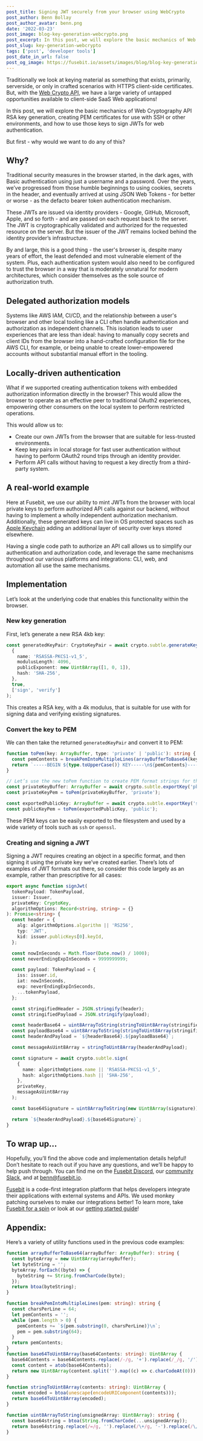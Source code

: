 ```yaml
---
post_title: Signing JWT securely from your browser using WebCrypto
post_author: Benn Bollay
post_author_avatar: benn.png
date: '2022-03-23'
post_image: blog-key-generation-webcrypto.png
post_excerpt: In this post, we will explore the basic mechanics of Web Cryptography API RSA key generation, creating PEM certificates for use with SSH or other environments, and how to use those keys to sign JWTs for web authentication.
post_slug: key-generation-webcrypto
tags: ['post', 'developer tools']
post_date_in_url: false
post_og_image: https://fusebit.io/assets/images/blog/blog-key-generation-webcrypto.png
---
```


Traditionally we look at keying material as something that exists, primarily, serverside, or only in crafted scenarios with HTTPS client-side certificates. But, with the [Web Crypto API](https://developer.mozilla.org/en-US/docs/Web/API/Web_Crypto_API), we have a large variety of untapped opportunities available to client-side SaaS Web applications!

In this post, we will explore the basic mechanics of Web Cryptography API RSA key generation, creating PEM certificates for use with SSH or other environments, and how to use those keys to sign JWTs for web authentication.

But first - why would we want to do any of this?

## Why?

Traditional security measures in the browser started, in the dark ages, with Basic authentication using just a username and a password. Over the years, we’ve progressed from those humble beginnings to using cookies, secrets in the header, and eventually arrived at using JSON Web Tokens - for better or worse - as the defacto bearer token authentication mechanism.

These JWTs are issued via identity providers - Google, GitHub, Microsoft, Apple, and so forth - and are passed on each request back to the server.  The JWT is cryptographically validated and authorized for the requested resource on the server. But the issuer of the JWT remains locked behind the identity provider’s infrastructure.

By and large, this is a good thing - the user's browser is, despite many years of effort, the least defended and most vulnerable element of the system. Plus, each authentication system would also need to be configured to trust the browser in a way that is moderately unnatural for modern architectures, which consider themselves as the sole source of authorization truth.

## Delegated authorization models

Systems like AWS IAM, CI/CD, and the relationship between a user's browser and other local tooling like a CLI often handle authentication and authorization as independent channels. This isolation leads to user experiences that are less than ideal: having to manually copy secrets and client IDs from the browser into a hand-crafted configuration file for the AWS CLI, for example, or being unable to create lower-empowered accounts without substantial manual effort in the tooling.

## Locally-driven authentication

What if we supported creating authentication tokens with embedded authorization information directly in the browser? This would allow the browser to operate as an effective peer to traditional OAuth2 experiences, empowering other consumers on the local system to perform restricted operations.

This would allow us to:

  * Create our own JWTs from the browser that are suitable for less-trusted environments.
  * Keep key pairs in local storage for fast user authentication without having to perform OAuth2 round trips through an identity provider.
  * Perform API calls without having to request a key directly from a third-party system.

## A real-world example

Here at Fusebit, we use our ability to mint JWTs from the browser with local private keys to perform authorized API calls against our backend, without having to implement a wholly independent authorization mechanism. Additionally, these generated keys can live in OS protected spaces such as [Apple Keychain](https://developer.apple.com/documentation/security/certificate_key_and_trust_services/keys/signing_and_verifying) adding an additional layer of security over keys stored elsewhere.

Having a single code path to authorize an API call allows us to simplify our authentication and authorization code, and leverage the same mechanisms throughout our various platforms and integrations: CLI, web, and automation all use the same mechanisms.

## Implementation

Let’s look at the underlying code that enables this functionality within the browser.

### New key generation

First, let’s generate a new RSA 4kb key:

```typescript
const generatedKeyPair: CryptoKeyPair = await crypto.subtle.generateKey(
  {
    name: 'RSASSA-PKCS1-v1_5',
    modulusLength: 4096,
    publicExponent: new Uint8Array([1, 0, 1]),
    hash: 'SHA-256',
  },
  true,
  ['sign', 'verify']
);
```

This creates a RSA key, with a 4k modulus, that is suitable for use with for signing data and verifying existing signatures.

### Convert the key to PEM

We can then take the returned `generatedKeyPair` and convert it to PEM:

```typescript
function toPem(key: ArrayBuffer, type: 'private' | 'public'): string {
  const pemContents = breakPemIntoMultipleLines(arrayBufferToBase64(key));
  return `-----BEGIN ${type.toUpperCase()} KEY-----\n${pemContents}-----END ${type.toUpperCase()} KEY-----`;
}

// Let’s use the new toPem function to create PEM format strings for the privateKey and publicKey
const privateKeyBuffer: ArrayBuffer = await crypto.subtle.exportKey('pkcs8', generatedKeyPair.privateKey);
const privateKeyPem = toPem(privateKeyBuffer, 'private');

const exportedPublicKey: ArrayBuffer = await crypto.subtle.exportKey('spki', generatedKeyPair.publicKey);
const publicKeyPem = toPem(exportedPublicKey, 'public');
```

These PEM keys can be easily exported to the filesystem and used by a wide variety of tools such as `ssh` or `openssl`.

### Creating and signing a JWT

Signing a JWT requires creating an object in a specific format, and then signing it using the private key we’ve created earlier.  There’s lots of examples of JWT formats out there, so consider this code largely as an example, rather than prescriptive for all cases:

```typescript
export async function signJwt(
  tokenPayload: TokenPayload,
  issuer: Issuer,
  privateKey: CryptoKey,
  algorithmOptions: Record<string, string> = {}
): Promise<string> {
  const header = {
    alg: algorithmOptions.algorithm || 'RS256',
    typ: 'JWT',
    kid: issuer.publicKeys[0].keyId,
  };

  const nowInSeconds = Math.floor(Date.now() / 1000);
  const neverEndingExpInSeconds = 9999999999;

  const payload: TokenPayload = {
    iss: issuer.id,
    iat: nowInSeconds,
    exp: neverEndingExpInSeconds,
    ...tokenPayload,
  };

  const stringifiedHeader = JSON.stringify(header);
  const stringifiedPayload = JSON.stringify(payload);

  const headerBase64 = uint8ArrayToString(stringToUint8Array(stringifiedHeader));
  const payloadBase64 = uint8ArrayToString(stringToUint8Array(stringifiedPayload));
  const headerAndPayload = `${headerBase64}.${payloadBase64}`;

  const messageAsUint8Array = stringToUint8Array(headerAndPayload);

  const signature = await crypto.subtle.sign(
    {
      name: algorithmOptions.name || 'RSASSA-PKCS1-v1_5',
      hash: algorithmOptions.hash || 'SHA-256',
    },
    privateKey,
    messageAsUint8Array
  );

  const base64Signature = uint8ArrayToString(new Uint8Array(signature));

  return `${headerAndPayload}.${base64Signature}`;
}
```
## To wrap up…

Hopefully, you’ll find the above code and implementation details helpful!  Don’t hesitate to reach out if you have any questions, and we’ll be happy to help push through.  You can find me on the [Fusebit Discord](https://discord.gg/SN4rhhCH), our [community Slack](https://join.slack.com/t/fusebitio/shared_invite/zt-qe7uidtf-4cs6OgaomFVgAF_fQZubfg), and at [benn@fusebit.io](mailto:benn@fusebit.io).

[Fusebit](https://fusebit.io) is a code-first integration platform that helps developers integrate their applications with external systems and APIs. We used monkey patching ourselves to make our integrations better! To learn more, take [Fusebit for a spin](https://manage.fusebit.io/signup) or look at our [getting started guide](https://developer.fusebit.io/docs/getting-started)!

## Appendix:

Here’s a variety of utility functions used in the previous code examples:

```typescript
function arrayBufferToBase64(arrayBuffer: ArrayBuffer): string {
  const byteArray = new Uint8Array(arrayBuffer);
  let byteString = '';
  byteArray.forEach((byte) => {
    byteString += String.fromCharCode(byte);
  });
  return btoa(byteString);
}

function breakPemIntoMultipleLines(pem: string): string {
  const charsPerLine = 64;
  let pemContents = '';
  while (pem.length > 0) {
    pemContents += `${pem.substring(0, charsPerLine)}\n`;
    pem = pem.substring(64);
  }
  return pemContents;
}
function base64ToUint8Array(base64Contents: string): Uint8Array {
  base64Contents = base64Contents.replace(/-/g, '+').replace(/_/g, '/').replace(/\s/g, '');
  const content = atob(base64Contents);
  return new Uint8Array(content.split('').map((c) => c.charCodeAt(0)));
}

function stringToUint8Array(contents: string): Uint8Array {
  const encoded = btoa(unescape(encodeURIComponent(contents)));
  return base64ToUint8Array(encoded);
}

function uint8ArrayToString(unsignedArray: Uint8Array): string {
  const base64string = btoa(String.fromCharCode(...unsignedArray));
  return base64string.replace(/=/g, '').replace(/\+/g, '-').replace(/\//g, '_');
}
```
